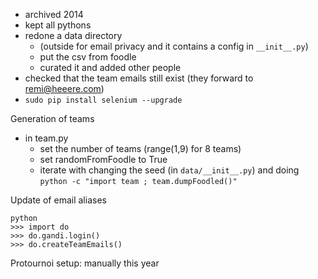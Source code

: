 

- archived 2014
- kept all pythons
- redone a data directory
  - (outside for email privacy and it contains a config in `__init__.py`)
  - put the csv from foodle
  - curated it and added other people
- checked that the team emails still exist (they forward to remi@heeere.com)
- `sudo pip install selenium --upgrade`

Generation of teams

- in team.py
  - set the number of teams (range(1,9) for 8 teams)
  - set randomFromFoodle to True
  - iterate with changing the seed (in `data/__init__.py`) and doing `python -c "import team ; team.dumpFoodled()"`

Update of email aliases

```
python
>>> import do
>>> do.gandi.login()
>>> do.createTeamEmails()
```

Protournoi setup: manually this year
